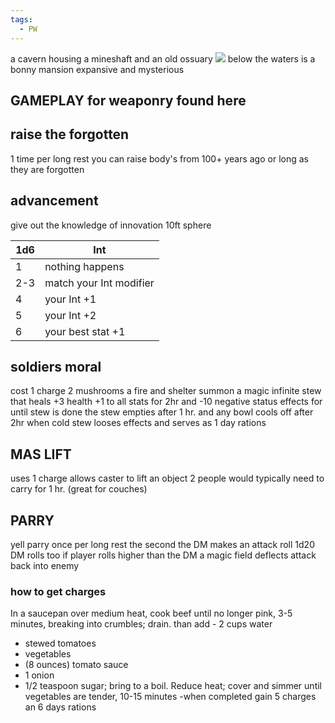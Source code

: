 ```yaml
---
tags:
  - PW
---
```

a cavern housing a mineshaft and an old ossuary 
![](https://i.imgur.com/SmfIL9i.png)
below the waters is a bonny mansion expansive and mysterious 
## GAMEPLAY for weaponry found here 

raise the forgotten 
---
1 time per long rest you can raise body's from 100+ years ago or long as they are forgotten 

advancement 
---
give out the knowledge of innovation 
10ft sphere 

| 1d6 | Int                     |
| --- | ----------------------- |
| 1   | nothing happens         |
| 2-3 | match your Int modifier |
| 4   | your Int +1             |
| 5   | your Int +2             |
| 6   | your best stat +1       |
soldiers moral
---
cost 1 charge 2 mushrooms a fire and shelter 
summon a magic infinite stew that heals +3 health +1 to all stats for 2hr and -10 negative status effects for until stew is done
the stew empties after 1 hr. and any bowl cools off after 2hr 
when cold stew looses effects and serves as 1 day rations 

MAS LIFT
---
uses 1 charge 
allows caster to lift an object 2 people would typically need to carry for 1 hr. (great for couches)

PARRY
---
yell parry once per long rest the second the DM makes an attack roll 1d20 DM rolls too if player rolls higher than the DM a magic field deflects attack back into enemy   
### how to get charges 
In a saucepan over medium heat, cook beef until no longer pink, 3-5 minutes, breaking into crumbles; drain. than add - 2 cups water
-  stewed tomatoes
- vegetables
- (8 ounces) tomato sauce
- 1 onion 
- 1/2 teaspoon sugar; bring to a boil. Reduce heat; cover and simmer until vegetables are tender, 10-15 minutes 
-when completed gain 5 charges an 6 days rations 
